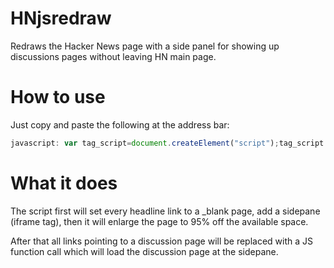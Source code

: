 HNjsredraw
==========

Redraws the Hacker News page with a side panel for showing up discussions pages without leaving HN main page.


How to use
==========

Just copy and paste the following at the address bar:
```javascript
javascript: var tag_script=document.createElement("script");tag_script.src = "https://felipebn.github.io/hnjsredraw/hnjsredraw.src.js";document.getElementsByTagName('head')[0].appendChild( tag_script );
```

What it does
==========

The script first will set every headline link to a _blank page, add a sidepane (iframe tag), then it will enlarge the page to 95% off the available space.

After that all links pointing to a discussion page will be replaced with a JS function call which will load the discussion page at the sidepane.
